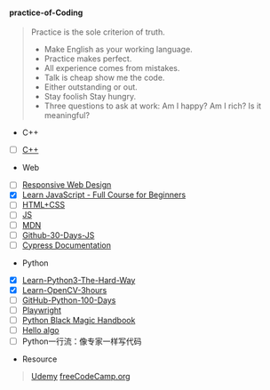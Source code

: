 #### practice-of-Coding

> Practice is the sole criterion of truth.
>
> * Make English as your working language.
> * Practice makes perfect.
> * All experience comes from mistakes.
> * Talk is cheap show me the code.
> * Either outstanding or out.
> * Stay foolish Stay hungry.
> * Three questions to ask at work: Am I happy? Am I rich? Is it meaningful?

- C++

- [ ] [C++](https://www.youtube.com/watch?v=SfGuIVzE_Os&list=PLlrATfBNZ98dudnM48yfGUldqGD0S4FFb&index=5)

- Web

- [ ] [Responsive Web Design](https://www.freecodecamp.org/learn/2022/responsive-web-design/)
- [X] [Learn JavaScript - Full Course for Beginners](https://www.youtube.com/watch?v=PkZNo7MFNFg&list=PLWKjhJtqVAbleDe3_ZA8h3AO2rXar-q2V)
- [ ] [HTML+CSS](https://www.bilibili.com/video/BV1A34y1e7wL/?spm_id_from=333.999.0.0)
- [ ] [JS](https://www.bilibili.com/video/BV1vA4y197C7/?spm_id_from=333.999.0.0&vd_source=6e8bee86f4b9f15cf78dbd4146208095)
- [ ] [MDN](https://developer.mozilla.org/zh-CN/docs/Learn)
- [ ] [Github-30-Days-JS](https://github.com/Asabeneh/30-Days-Of-JavaScript)
- [ ] [Cypress Documentation](https://docs.cypress.io/guides/overview/why-cypress)

- Python

- [X] [Learn-Python3-The-Hard-Way](https://www.bookstack.cn/read/LearnPython3TheHardWay/spilt.1.learn-py3.md)
- [X] [Learn-OpenCV-3hours](https://www.bilibili.com/video/BV16K411W7x9/?spm_id_from=333.999.0.0)
- [ ] [GitHub-Python-100-Days](https://github.com/jackfrued/Python-100-Days)
- [ ] [Playwright](https://playwright.dev/docs/intro)
- [ ] [Python Black Magic Handbook](https://magic.iswbm.com/)
- [ ] [Hello algo](https://www.hello-algo.com/)
- [ ] Python一行流：像专家一样写代码

- Resource

> [Udemy](https://www.udemy.com/)
> [freeCodeCamp.org](https://coderadio.freecodecamp.org/)

